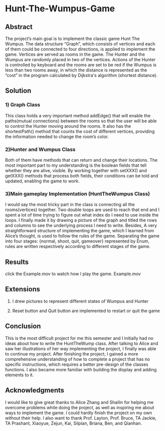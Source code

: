 # Hunt-The-Wumpus-Game

## Abstract
The project’s main goal is to implement the classic game Hunt The Wumpus. The data structure “Graph”, which consists of vertices and each of them could be connected to four directions, is applied to implement the game. Vertices are served as rooms in the game. The Hunter and the Wumpus are randomly placed in two of the vertices. Actions of the Hunter is controlled by keyboard and the rooms are set to be red if the Wumpus is less than two rooms away, in which the distance is represented as the “cost” in the program calculated by Dijkstra's algorithm (shortest distance).
 
## Solution
### 1) Graph Class
This class holds a very important method addEdge() that will enable the paths(mutual connections) between the rooms so that the user will be able to control the Hunter moving around the rooms. It also has the shortestPath() method that counts the cost of different vertices, providing the information needed to change the room’s color.

### 2)Hunter and Wumpus Class
Both of them have methods that can return and change their locations. The most important part to my understanding is the boolean fields that tell whether they are alive, visible. By working together with setXXX() and getXXX() methods that process both fields, their conditions can be told and updated, enabling the game to work.

### 3)Main gameplay Implementation (HuntTheWumpus Class)
I would say the most tricky part in the class is connecting all the rooms(vertices) together. Two double loops are used to reach that end and I spent a lot of time trying to figure out what index do I need to use inside the loops. I finally made it by drawing a picture of the graph and titled the rows and columns to see the underlying process I need to write. Besides, A very straightforward structure of implementing the game, which I learned from Alice’s thought, is used to follow the rules of the game. Separating the game into four stages: {normal, shoot, quit, gameover} represented by Enum, rules are written respectively according to different stages of the game. 
 
## Results
click the Example.mov to watch how I play the game.
Example.mov 
 
## Extensions
 1) I drew pictures to represent different states of Wumpus and Hunter
 
 2) Reset button and Quit button are implemented to restart or quit the game
 
## Conclusion
This is the most difficult project for me this semester and I initially had no ideas about how to write the HuntTheWump class. After talking to Alice and saw her illustrations of her way implementing the project, I finally was able to continue my project. After finishing the project, I gained a more comprehensive understanding of how to complete a project that has no specific instructions, which requires a better pre-design of the classes functions. I also became more familiar with building the display and adding elements to it. 
 
## Acknowledgments
I would like to give great thanks to Alice Zhang and Shailin for helping me overcome problems while doing the project, as well as inspiring me about ways to implement the game. I could hardly finish the project on my own without their help. I also want to thank Prof. Layton, Prof. Bruce, TA Jackie, TA Prashant, Xiaoyue, Zejun, Kai, Silpian, Briana, Ben, and Qianhan.
